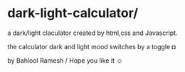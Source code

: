# dark-light-calculator/

a dark/light claculator created by html,css and Javascript.

the calculator dark and light mood switches by a toggle ◘

by Bahlool Ramesh / Hope you like it ☺
